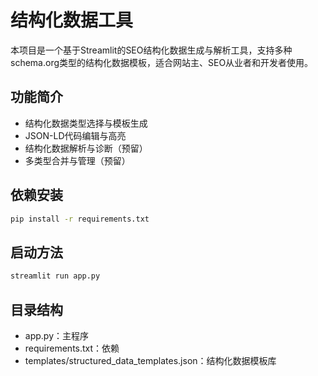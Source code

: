 # 结构化数据工具

本项目是一个基于Streamlit的SEO结构化数据生成与解析工具，支持多种schema.org类型的结构化数据模板，适合网站主、SEO从业者和开发者使用。

## 功能简介
- 结构化数据类型选择与模板生成
- JSON-LD代码编辑与高亮
- 结构化数据解析与诊断（预留）
- 多类型合并与管理（预留）

## 依赖安装
```bash
pip install -r requirements.txt
```

## 启动方法
```bash
streamlit run app.py
```

## 目录结构
- app.py：主程序
- requirements.txt：依赖
- templates/structured_data_templates.json：结构化数据模板库 